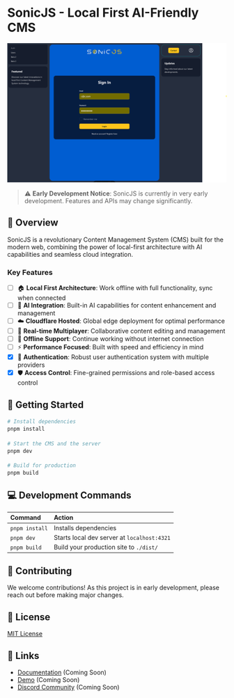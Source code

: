# SonicJS - Local First AI-Friendly CMS

![SonicJS Early Development](https://github.com/genie-design/sonicjs-latest/blob/main/assets/sonic-early.png)

> ⚠️ **Early Development Notice**: SonicJS is currently in very early development. Features and APIs may change significantly.

## 🚀 Overview

SonicJS is a revolutionary Content Management System (CMS) built for the modern web, combining the power of local-first architecture with AI capabilities and seamless cloud integration.

### Key Features

- [ ] 🏠 **Local First Architecture**: Work offline with full functionality, sync when connected
- [ ] 🤖 **AI Integration**: Built-in AI capabilities for content enhancement and management
- [ ] ☁️ **Cloudflare Hosted**: Global edge deployment for optimal performance
- [ ] 👥 **Real-time Multiplayer**: Collaborative content editing and management
- [ ] 🔄 **Offline Support**: Continue working without internet connection
- [ ] ⚡ **Performance Focused**: Built with speed and efficiency in mind
- [x] 🔐 **Authentication**: Robust user authentication system with multiple providers
- [x] 🛡️ **Access Control**: Fine-grained permissions and role-based access control

## 🚀 Getting Started

```bash
# Install dependencies
pnpm install

# Start the CMS and the server
pnpm dev

# Build for production
pnpm build

```

## 💻 Development Commands

| Command        | Action                                      |
| :------------- | :------------------------------------------ |
| `pnpm install` | Installs dependencies                       |
| `pnpm dev`     | Starts local dev server at `localhost:4321` |
| `pnpm build`   | Build your production site to `./dist/`     |

## 🤝 Contributing

We welcome contributions! As this project is in early development, please reach out before making major changes.

## 📝 License

[MIT License](LICENSE)

## 🔗 Links

- [Documentation](#) (Coming Soon)
- [Demo](#) (Coming Soon)
- [Discord Community](#) (Coming Soon)
